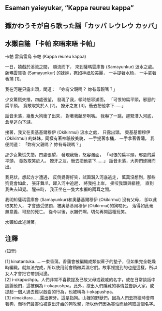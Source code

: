 ## Esaman yaieyukar, “Kappa reureu kappa” 
## 獺かわうそが自ら歌った謡「カッパ レウレウ カッパ」
## 水獺自謠 「卡帕 來晤來晤 卡帕」

卡帕 雷烏雷烏 卡帕 (Kappa reureu kappa)

一日，嬉戲於溪流之間，
順流而下，
來到薩瑪雲庫魯 (Samayunkur) 汲水之處。
薩瑪雲庫魯 (Samayunkur) 的妹妹，宛如神祇般美麗，
一手提著水桶，
一手拿著香蒲 [1]。

我在河邊只露出頭，問道：
「妳有父親嗎？
妳有母親嗎？」

少女驚慌失措，四處張望，
發現了我，頓時怒容滿面，
「可恨的扁平頭，邪惡的扁平頭，
竟敢取笑於人 [2]。
獠牙之友 [3]，衝去把他拿下……」

話音未落，幾隻大狗衝了出來，
對著我齜牙咧嘴。
我嚇了一跳，趕緊潛入河底，
倉皇逃向下游。

接著，我又在奧基基爾穆伊 (Okikirmui) 汲水之處，
只露出頭。
奧基基爾穆伊 (Okikirmui) 的妹妹，同樣有著神祇般美貌，
一手提著水桶，
一手拿著香蒲。
我便問道：
「妳有父親嗎？
妳有母親嗎？」

那少女驚慌失措，四處張望，
發現我後，怒容滿面，
「可恨的扁平頭，邪惡的扁平頭，
竟敢取笑於人。
獠牙之友，衝去把他拿下……」
話音未落，大狗們蜂擁而出。

我見狀，想起方才遭遇，
反倒覺得好笑，試圖潛入河底逃走，
萬萬沒想到，那些狗竟會如此，
張牙舞爪，躍入河中追趕，
將我拖上岸，
撕咬我頭與軀體，
直到我失去知覺。
醒來時，
我正坐在一隻大水獺的兩耳之間。

我明知薩瑪雲庫魯 (Samayunkur)和奧基基爾穆伊 (Okikirmui)
沒有父母，
卻以此取笑於人，
才會遭受懲罰，被奧基基爾穆伊 (Okikirmui)的狗咬死，
落得如此毫無意義、可悲的死亡。
從今以後，水獺們啊，切勿再開這種玩笑。

水獺如此述說著。

## 注釋
(知里)   

[1] kinatantuka......一束香蒲。香蒲會被編織成類似蓆子的墊子，但如果完全乾燥時編織，就無法完成，所以使用前會稍微弄濕它們。故事裡提到的也是這樣，所以女人才會把它帶到河邊。  
[2] i-okapushpa。人們非常不喜歡提及已故父母或親戚的名字，或在日常談話中談論他們，這被稱為 i-okapushpa。此外，挖出人們隱藏的事情並告訴大家，或提起一個人過去難以啟齒的行為，也被稱為 i-okapushpa。  
[3] nimakitara......露出獠牙。這是指狗。山裡的野獸們，因為人們去狩獵時會帶著狗，而牠們最害怕被露出牙齒的狗攻擊，所以他們因為害怕而給狗取這個名字。  

